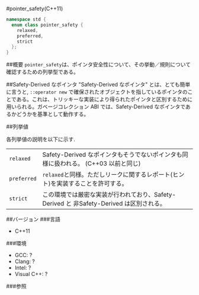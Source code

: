#pointer_safety(C++11)
```cpp
namespace std {
  enum class pointer_safety {
    relaxed,
    preferred,
    strict
  };
}
```

##概要
`pointer_safety`は、ポインタ安全性について、その挙動／規則について確認するための列挙型である。

##Safety-Derived なポインタ
"Safety-Derived なポインタ" とは、とても簡単に言うと, `::operator new` で確保されたオブジェクトを指しているポインタのことである。これは、トリッキーな実装により得られたポインタと区別するために用いられる。ガベージコレクション ABI では、Safety-Derived なポインタであるかどうかを基準として動作する。

##列挙値

各列挙値の説明を以下に示す.

| | |
|------------------------|------------------------------------------------------------------------------------------------------------------------------|
| `relaxed` | Safety-Derived なポインタもそうでないポインタも同様に扱われる。 (C++03 以前と同じ) |
| `preferred` | `relaxed`と同様。ただしリークに関するレポート(ヒント)を実装することを許可する。 |
| `strict` | この環境では厳密な実装が行われており、Safety-Derived と 非Safety-Derived は区別される。 |


##バージョン
###言語
- C++11

###環境
- GCC: ?
- Clang: ?
- Intel: ?
- Visual C++: ?

###参照

